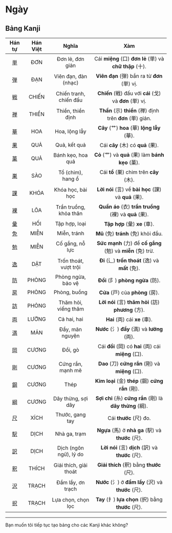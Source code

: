 <link href="styles.css" rel="stylesheet">

# Ngày

## Bảng Kanji

| Hán tự | Hán Việt | Nghĩa | Xàm |
| :---: | :---: | :---: | :---: |
| [<span class="stroke-order">単</span>](https://mazii.net/vi-VN/search/kanji/javi/%E5%8D%98) | ĐƠN | Đơn lẻ, đơn giản | Cái **miệng** (口) **đơn lẻ** (単) và **chữ thập** (十). |
| [<span class="stroke-order">弾</span>](https://mazii.net/vi-VN/search/kanji/javi/%E5%BC%BE) | ĐẠN | Viên đạn, đàn (nhạc) | **Viên đạn** (弾) bắn ra từ **đơn** (単) vị. |
| [<span class="stroke-order">戦</span>](https://mazii.net/vi-VN/search/kanji/javi/%E6%88%A6) | CHIẾN | Chiến tranh, chiến đấu | **Chiến** (戦) đấu với **cái** (戈) và **đơn** (単) vị. |
| [<span class="stroke-order">禅</span>](https://mazii.net/vi-VN/search/kanji/javi/%E7%A6%85) | THIỀN | Thiền, thiền định | **Thần** (示) **thiền** (禅) định trên **đơn** (単) giản. |
| [<span class="stroke-order">華</span>](https://mazii.net/vi-VN/search/kanji/javi/%E8%8F%AF) | HOA | Hoa, lộng lẫy | **Cây** (艹) **hoa** (華) **lộng lẫy** (華). |
| [<span class="stroke-order">果</span>](https://mazii.net/vi-VN/search/kanji/javi/%E6%9E%9C) | QUẢ | Quả, kết quả | Cái **cây** (木) có **quả** (果). |
| [<span class="stroke-order">菓</span>](https://mazii.net/vi-VN/search/kanji/javi/%E8%8F%93) | QUẢ | Bánh kẹo, hoa quả | **Cỏ** (艹) và **quả** (果) làm **bánh kẹo** (菓). |
| [<span class="stroke-order">巣</span>](https://mazii.net/vi-VN/search/kanji/javi/%E5%B7%A3) | SÀO | Tổ (chim), hang ổ | Cái **tổ** (巣) chim trên **cây** (木). |
| [<span class="stroke-order">課</span>](https://mazii.net/vi-VN/search/kanji/javi/%E8%AA%B2) | KHÓA | Khóa học, bài học | **Lời nói** (言) về **bài học** (課) và **quả** (果). |
| [<span class="stroke-order">裸</span>](https://mazii.net/vi-VN/search/kanji/javi/%E8%A3%B8) | LÕA | Trần truồng, khỏa thân | **Quần áo** (衣) **trần truồng** (裸) và **quả** (果). |
| [<span class="stroke-order">彙</span>](https://mazii.net/vi-VN/search/kanji/javi/%E5%BD%99) | HỐI | Tập hợp, loại | **Tập hợp** (彙) **xe** (車). |
| [<span class="stroke-order">免</span>](https://mazii.net/vi-VN/search/kanji/javi/%E5%85%8D) | MIỄN | Miễn, tránh | **Mũ** (免) **tránh** (免) khỏi đầu. |
| [<span class="stroke-order">勉</span>](https://mazii.net/vi-VN/search/kanji/javi/%E5%8B%89) | MIỄN | Cố gắng, nỗ lực | **Sức mạnh** (力) để **cố gắng** (勉) và **miễn** (免) trừ. |
| [<span class="stroke-order">逸</span>](https://mazii.net/vi-VN/search/kanji/javi/%E9%80%B8) | DẬT | Trốn thoát, vượt trội | **Đi** (辶) **trốn thoát** (逸) và **mất** (免). |
| [<span class="stroke-order">防</span>](https://mazii.net/vi-VN/search/kanji/javi/%E9%98%B2) | PHÒNG | Phòng ngừa, bảo vệ | **Đồi** (阝) **phòng ngừa** (防). |
| [<span class="stroke-order">房</span>](https://mazii.net/vi-VN/search/kanji/javi/%E6%88%BF) | PHÒNG | Phòng, buồng | **Cửa** (戸) của **phòng** (房). |
| [<span class="stroke-order">訪</span>](https://mazii.net/vi-VN/search/kanji/javi/%E8%A8%AA) | PHỎNG | Thăm hỏi, viếng thăm | **Lời nói** (言) **thăm hỏi** (訪) **phương** (方). |
| [<span class="stroke-order">両</span>](https://mazii.net/vi-VN/search/kanji/javi/%E4%B8%A1) | LƯỠNG | Cả hai, hai | **Hai** (両) cái **xe** (車). |
| [<span class="stroke-order">満</span>](https://mazii.net/vi-VN/search/kanji/javi/%E6%BA%80) | MÃN | Đầy, mãn nguyện | **Nước** (氵) **đầy** (満) và **lưỡng** (両). |
| [<span class="stroke-order">岡</span>](https://mazii.net/vi-VN/search/kanji/javi/%E5%B2%A1) | CƯƠNG | Đồi, gò | Cái **đồi** (岡) có **hai** (両) cái **miệng** (口). |
| [<span class="stroke-order">剛</span>](https://mazii.net/vi-VN/search/kanji/javi/%E5%89%9B) | CƯƠNG | Cứng rắn, mạnh mẽ | **Dao** (刀) **cứng rắn** (剛) và **miệng** (口). |
| [<span class="stroke-order">鋼</span>](https://mazii.net/vi-VN/search/kanji/javi/%E9%8B%BC) | CƯƠNG | Thép | **Kim loại** (金) **thép** (鋼) **cứng rắn** (剛). |
| [<span class="stroke-order">綱</span>](https://mazii.net/vi-VN/search/kanji/javi/%E7%B6%B1) | CƯƠNG | Dây thừng, sợi dây | **Sợi chỉ** (糸) **cứng rắn** (剛) là **dây thừng** (綱). |
| [<span class="stroke-order">尺</span>](https://mazii.net/vi-VN/search/kanji/javi/%E5%B0%BA) | XÍCH | Thước, gang tay | Cái **thước** (尺) đo. |
| [<span class="stroke-order">駅</span>](https://mazii.net/vi-VN/search/kanji/javi/%E9%A7%85) | DỊCH | Nhà ga, trạm | **Ngựa** (馬) ở **nhà ga** (駅) và **thước** (尺). |
| [<span class="stroke-order">訳</span>](https://mazii.net/vi-VN/search/kanji/javi/%E8%A8%B3) | DỊCH | Dịch (ngôn ngữ), lý do | **Lời nói** (言) **dịch** (訳) và **thước** (尺). |
| [<span class="stroke-order">釈</span>](https://mazii.net/vi-VN/search/kanji/javi/%E9%87%88) | THÍCH | Giải thích, giải thoát | **Giải thích** (釈) bằng **thước** (尺). |
| [<span class="stroke-order">沢</span>](https://mazii.net/vi-VN/search/kanji/javi/%E6%B2%A2) | TRẠCH | Đầm lầy, ơn trạch | **Nước** (氵) ở **đầm lầy** (沢) và **thước** (尺). |
| [<span class="stroke-order">択</span>](https://mazii.net/vi-VN/search/kanji/javi/%E6%8A%9E) | TRẠCH | Lựa chọn, chọn lọc | **Tay** (扌) **lựa chọn** (択) bằng **thước** (尺). |

----

Bạn muốn tôi tiếp tục tạo bảng cho các Kanji khác không?